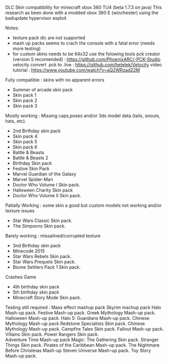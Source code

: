 DLC Skin compatibility for minecraft xbox 360 TU4 (beta 1.7.3 on java)
This research as been done with a modded xbox 360 E (winchester) using the badupdate hypervisor exploit

Notes:
- texture pack dlc are not supported 
- mash up packs seems to crach the console with a fatal error (needs more testing)
- for custom skins needs to be 64x32 use the folowing tools
	pck creator (version 5 recomended) : https://github.com/PhoenixARC/-PCK-Studio
	velocity convert .pck to .live : https://github.com/hetelek/Velocity
	video tutorial : https://www.youtube.com/watch?v=aQ2WRzad22M

Fully compatible : skins with no apparent errors
- Summer of arcade skin pack
- Skin pack 1
- Skin pack 2
- Skin pack 3

Mostly working : Missing caps,poses and/or 3ds model data (tails, snouts, hats, etc).
- 2nd Birthday skin pack
- Skin pack 4
- Skin pack 5
- Skin pack 6
- Battle & Beasts
- Battle & Beasts 2
- Birthday Skin pack
- Festive Skin Pack
- Marvel Guardian of the Galaxy
- Marvel Spider-Man
- Doctor Who Volume I Skin pack.
- Halloween Charity Skin pack
- Doctor Who Volume II Skin pack.

Patially Working : some skin a good but custom models not working and/or texture issues
- Star Wars Classic Skin pack.
- The Simpsons Skin pack.

Barely working : missalined/corrupted texture
- 3nd Birthday skin pack
- Minecode 2015 
- Star Wars Rebels Skin pack.
- Star Wars Prequels Skin pack.
- Biome Settlers Pack 1 Skin pack.

Crashes Game
- 4th birthday skin pack
- 5th birthday skin pack
- Minecraft Story Mode Skin pack.


Testing still required :
Mass effect mashup pack
Skyrim machup pack
Halo Mash-up pack.
Festive Mash-up pack.
Greek Mythology Mash-up pack.
Halloween Mash-up pack.
Halo 5: Guardians Mash-up pack.
Chinese Mythology Mash-up pack
Redstone Specialists Skin pack.
Chinese Mythology Mash-up pack.
Campfire Tales Skin pack.
Fallout Mash-up pack.
Villains Skin pack.
Power Rangers Skin pack.	
Adventure Time Mash-up pack
Magic: The Gathering Skin pack.
Stranger Things Skin pack.
Pirates of the Caribbean Mash-up pack.
The Nightmare Before Christmas Mash-up
Steven Universe Mash-up pack.
Toy Story Mash-up pack.
